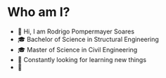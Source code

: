 # Who am I?
- 👋 Hi, I am Rodrigo Pompermayer Soares
- 🎓 Bachelor of Science in Structural Engineering
- 🎓 Master of Science in Civil Engineering
- 📖 Constantly looking for learning new things
- 📝
